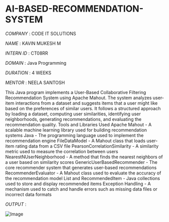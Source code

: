 # AI-BASED-RECOMMENDATION-SYSTEM

*COMPANY* : CODE IT SOLUTIONS

*NAME* : KAVIN MUKESH M

*INTERN ID* : CT08RR

*DOMAIN* : Java Programming

*DURATION* : 4 WEEKS

*MENTOR* : NEELA SANTOSH

This Java program implements a User-Based Collaborative Filtering Recommendation System using Apache Mahout. The system analyzes user-item interactions from a dataset and suggests items that a user might like based on the preferences of similar users. It follows a structured approach by loading a dataset, computing user similarities, identifying user neighborhoods, generating recommendations, and evaluating the recommendation quality.
Tools and Libraries Used
Apache Mahout - A scalable machine learning library used for building recommendation systems
Java - The programming language used to implement the recommendation engine
FileDataModel - A Mahout class that loads user-item rating data from a CSV file
PearsonCorrelationSimilarity - A similarity metric used to measure the correlation between users
NearestNUserNeighborhood - A method that finds the nearest neighbors of a user based on similarity scores
GenericUserBasedRecommender - The core recommender system that generates user-based recommendations
RecommenderEvaluator - A Mahout class used to evaluate the accuracy of the recommendation model
List and RecommendedItem - Java collections used to store and display recommended items
Exception Handling - A mechanism used to catch and handle errors such as missing data files or incorrect data formats

*OUTPUT* : 

![Image](https://github.com/user-attachments/assets/e5087229-4bcf-41fb-adcb-ea36895c3bfb)

